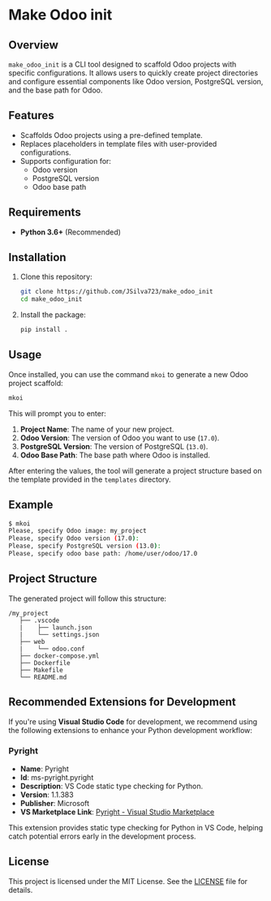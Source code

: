 # Make Odoo init

## Overview

`make_odoo_init` is a CLI tool designed to scaffold Odoo projects with specific configurations. It allows users to quickly create project directories and configure essential components like Odoo version, PostgreSQL version, and the base path for Odoo.

## Features

- Scaffolds Odoo projects using a pre-defined template.
- Replaces placeholders in template files with user-provided configurations.
- Supports configuration for:
  - Odoo version
  - PostgreSQL version
  - Odoo base path

## Requirements

- **Python 3.6+** (Recommended)

## Installation

1. Clone this repository:

   ```bash
   git clone https://github.com/JSilva723/make_odoo_init
   cd make_odoo_init
   ```

2. Install the package:

   ```bash
   pip install .
   ```

## Usage

Once installed, you can use the command `mkoi` to generate a new Odoo project scaffold:

```bash
mkoi
```

This will prompt you to enter:

1. **Project Name**: The name of your new project.
2. **Odoo Version**: The version of Odoo you want to use (`17.0`).
3. **PostgreSQL Version**: The version of PostgreSQL (`13.0`).
4. **Odoo Base Path**: The base path where Odoo is installed.

After entering the values, the tool will generate a project structure based on the template provided in the `templates` directory.

## Example

```bash
$ mkoi
Please, specify Odoo image: my_project
Please, specify Odoo version (17.0):
Please, specify PostgreSQL version (13.0):
Please, specify odoo base path: /home/user/odoo/17.0
```

## Project Structure

The generated project will follow this structure:

```
/my_project
   ├── .vscode
   |    ├── launch.json
   |    └── settings.json
   ├── web
   |    └── odoo.conf
   ├── docker-compose.yml
   ├── Dockerfile
   ├── Makefile
   └── README.md
```

## Recommended Extensions for Development

If you're using **Visual Studio Code** for development, we recommend using the following extensions to enhance your Python development workflow:

### Pyright

- **Name**: Pyright
- **Id**: ms-pyright.pyright
- **Description**: VS Code static type checking for Python.
- **Version**: 1.1.383
- **Publisher**: Microsoft
- **VS Marketplace Link**: [Pyright - Visual Studio Marketplace](https://marketplace.visualstudio.com/items?itemName=ms-pyright.pyright)

This extension provides static type checking for Python in VS Code, helping catch potential errors early in the development process.

## License

This project is licensed under the MIT License. See the [LICENSE](LICENSE) file for details.
